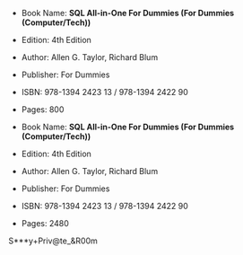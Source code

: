 * Book Name: **SQL All-in-One For Dummies (For Dummies (Computer/Tech))** 
* Edition: 4th Edition
* Author: Allen G. Taylor, Richard Blum
* Publisher: For Dummies
* ISBN: 978-1394 2423 13 / 978-1394 2422 90
* Pages: 800


* Book Name: **SQL All-in-One For Dummies (For Dummies (Computer/Tech))** 
* Edition: 4th Edition
* Author: Allen G. Taylor, Richard Blum
* Publisher: For Dummies
* ISBN: 978-1394 2423 13 / 978-1394 2422 90
* Pages: 2480

S***y+Priv@te_&R00m

